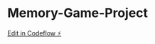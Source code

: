 # Memory-Game-Project

[Edit in Codeflow ⚡️](https://stackblitz.com/~/github.com/AbigailBrandon/Memory-Game-Project)